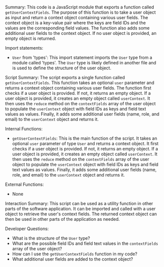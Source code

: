 Summary:
This code is a JavaScript module that exports a function called `getUserContextFields`. The purpose of this function is to take a user object as input and return a context object containing various user fields. The context object is a key-value pair where the keys are field IDs and the values are the corresponding field values. The function also adds some additional user fields to the context object. If no user object is provided, an empty object is returned.

Import statements:
- `User` from 'types': This import statement imports the `User` type from a module called 'types'. The `User` type is likely defined in another file and is used to define the structure of the user object.

Script Summary:
The script exports a single function called `getUserContextFields`. This function takes an optional `user` parameter and returns a context object containing various user fields. The function first checks if a user object is provided. If not, it returns an empty object. If a user object is provided, it creates an empty object called `userContext`. It then uses the `reduce` method on the `contextFields` array of the user object to populate the `userContext` object with field IDs as keys and field text values as values. Finally, it adds some additional user fields (name, role, and email) to the `userContext` object and returns it.

Internal Functions:
- `getUserContextFields`: This is the main function of the script. It takes an optional `user` parameter of type `User` and returns a context object. It first checks if a user object is provided. If not, it returns an empty object. If a user object is provided, it creates an empty object called `userContext`. It then uses the `reduce` method on the `contextFields` array of the user object to populate the `userContext` object with field IDs as keys and field text values as values. Finally, it adds some additional user fields (name, role, and email) to the `userContext` object and returns it.

External Functions:
- None

Interaction Summary:
This script can be used as a utility function in other parts of the software application. It can be imported and called with a user object to retrieve the user's context fields. The returned context object can then be used in other parts of the application as needed.

Developer Questions:
- What is the structure of the `User` type?
- What are the possible field IDs and field text values in the `contextFields` array of the user object?
- How can I use the `getUserContextFields` function in my code?
- What additional user fields are added to the context object?
